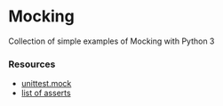 # Mocking
Collection of simple examples of Mocking with Python 3


### Resources

- [unittest.mock](https://docs.python.org/3/library/unittest.mock.html)
- [list of asserts](https://docs.python.org/3/library/unittest.html#assert-methods)
